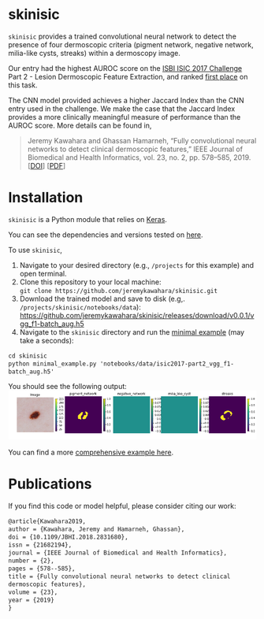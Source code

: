# skinisic
`skinisic` provides a trained convolutional neural network to detect the presence of four dermoscopic criteria (pigment network, negative network, milia-like cysts, streaks) within a dermoscopy image.

Our entry had the highest AUROC score on the 
<a href="https://challenge.kitware.com/#challenge/583f126bcad3a51cc66c8d9a">ISBI ISIC 2017 Challenge</a> Part 2 - Lesion Dermoscopic Feature Extraction, and ranked <a href="https://challenge.kitware.com/#phase/584b0afacad3a51cc66c8e2e">first place</a> on this task.

The CNN model provided achieves a higher Jaccard Index than the CNN entry used in the challenge. We make the case that the Jaccard Index provides a more clinically meaningful measure of performance than the AUROC score. More details can be found in,

> Jeremy Kawahara and Ghassan Hamarneh, “Fully convolutional neural networks to detect clinical dermoscopic features,” IEEE Journal of Biomedical and Health Informatics, vol. 23, no. 2, pp. 578–585, 2019. [<a href="https://doi.org/10.1109/JBHI.2018.2831680">DOI</a>] [<a href="https://arxiv.org/pdf/1703.04559.pdf">PDF</a>]

# Installation
`skinisic` is a Python module that relies on <a href="https://keras.io/">Keras</a>.

You can see the dependencies and versions tested on <a href="https://github.com/jeremykawahara/skinisic/blob/master/version_check.ipynb">here</a>.

To use `skinisic`,
  1. Navigate to your desired directory (e.g., `/projects` for this example) and open terminal.
  1. Clone this repository to your local machine:<br />
  `git clone https://github.com/jeremykawahara/skinisic.git`
  1. Download the trained model and save to disk (e.g,. `/projects/skinisic/notebooks/data`):<br />
  https://github.com/jeremykawahara/skinisic/releases/download/v0.0.1/vgg_f1-batch_aug.h5
  1. Navigate to the `skinisic` directory and run the <a href="https://github.com/jeremykawahara/skinisic/blob/master/minimal_example.py">minimal example</a> (may take a seconds):<br />
  ```
  cd skinisic
  python minimal_example.py 'notebooks/data/isic2017-part2_vgg_f1-batch_aug.h5'
  ```
You should see the following output:
![Predicted Output](https://github.com/jeremykawahara/skinisic/blob/master/docs/figs/min_example_predicted.png)

You can find a more <a href="https://github.com/jeremykawahara/skinisic/blob/master/notebooks/isic2017_part2-detect-criteria_infer.ipynb">comprehensive example here</a>.

# Publications
If you find this code or model helpful, please consider citing our work:
```
@article{Kawahara2019,
author = {Kawahara, Jeremy and Hamarneh, Ghassan},
doi = {10.1109/JBHI.2018.2831680},
issn = {21682194},
journal = {IEEE Journal of Biomedical and Health Informatics},
number = {2},
pages = {578--585},
title = {Fully convolutional neural networks to detect clinical dermoscopic features},
volume = {23},
year = {2019}
}
```
